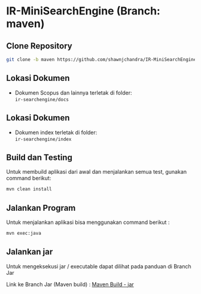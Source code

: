 # IR-MiniSearchEngine (Branch: maven)

## Clone Repository
```bash
git clone -b maven https://github.com/shawnjchandra/IR-MiniSearchEngine.git
```

## Lokasi Dokumen
- Dokumen Scopus dan lainnya terletak di folder:  
  `ir-searchengine/docs`

## Lokasi Dokumen
- Dokumen index terletak di folder:  
  `ir-searchengine/index`

## Build dan Testing
Untuk membuild aplikasi dari awal dan menjalankan semua test, gunakan command berikut:

```bash
mvn clean install
```

## Jalankan Program
Untuk menjalankan aplikasi bisa menggunakan command berikut :

```bash
mvn exec:java
```

## Jalankan jar
Untuk mengeksekusi jar / executable dapat dilihat pada panduan di Branch Jar

Link ke Branch Jar (Maven build) : [Maven Build - jar](https://github.com/shawnjchandra/IR-MiniSearchEngine/tree/jar)
